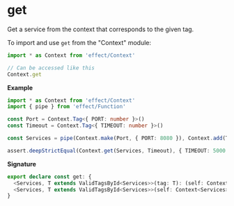 # get

Get a service from the context that corresponds to the given tag.

To import and use `get` from the "Context" module:

```ts
import * as Context from 'effect/Context'

// Can be accessed like this
Context.get
```

**Example**

```ts
import * as Context from 'effect/Context'
import { pipe } from 'effect/Function'

const Port = Context.Tag<{ PORT: number }>()
const Timeout = Context.Tag<{ TIMEOUT: number }>()

const Services = pipe(Context.make(Port, { PORT: 8080 }), Context.add(Timeout, { TIMEOUT: 5000 }))

assert.deepStrictEqual(Context.get(Services, Timeout), { TIMEOUT: 5000 })
```

**Signature**

```ts
export declare const get: {
  <Services, T extends ValidTagsById<Services>>(tag: T): (self: Context<Services>) => Tag.Service<T>
  <Services, T extends ValidTagsById<Services>>(self: Context<Services>, tag: T): Tag.Service<T>
}
```
